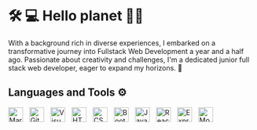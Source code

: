 # 🛠️ 💻 Hello planet 🙋‍♀️

With a background rich in diverse experiences, I embarked on a transformative journey into Fullstack Web Development a year and a half ago. 
Passionate about creativity and challenges, I'm a dedicated junior full stack web developer, eager to expand my horizons. 🚀  


## Languages and Tools ⚙️  
<img align="left" alt="Markdown" width="30px" style="padding-right:10px;" src="https://cdn.jsdelivr.net/gh/devicons/devicon/icons/markdown/markdown-original.svg" />
<img align="left" alt="GitHub" width="30px" style="padding-right:10px;" src="https://cdn.jsdelivr.net/gh/devicons/devicon/icons/github/github-original-wordmark.svg" />
<img align="left" alt="VisualStudio Code" width="30px" style="padding-right:10px;" src="https://cdn.jsdelivr.net/gh/devicons/devicon/icons/vscode/vscode-original.svg" />
<img align="left" alt="HTML5" width="30px" style="padding-right:10px;" src="https://cdn.jsdelivr.net/gh/devicons/devicon/icons/html5/html5-original.svg" />
<img align="left" alt="CSS3" width="30px" style="padding-right:10px;" src="https://cdn.jsdelivr.net/gh/devicons/devicon/icons/css3/css3-original.svg" />
<img align="left" alt="Bootstrap" width="30px" style="padding-right:10px;" src="https://cdn.jsdelivr.net/gh/devicons/devicon/icons/bootstrap/bootstrap-original.svg" />
<img align="left" alt="JavaScript" width="30px" style="padding-right:10px;" src="https://cdn.jsdelivr.net/gh/devicons/devicon/icons/javascript/javascript-original.svg" />
<img align="left" alt="React" width="30px" style="padding-right:10px;" src="https://cdn.iconscout.com/icon/free/png-512/free-react-1-282599.png?f=webp&w=256" />
<img align="left" alt="Express" width="30px" style="padding-right:10px;" src="https://cdn-icons-png.flaticon.com/512/919/919825.png" />
<img align="left" alt="MongoDB" width="30px" style="padding-right:10px;" src="https://www.svgrepo.com/show/331488/mongodb.svg" />
